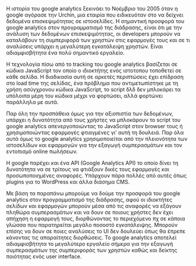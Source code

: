 Η ιστορία του google analytics ξεκινάει το Νοέμβριο του 2005 όταν η google αγόρασε την  Urchin, μια εταιρία που ειδικευόταν στο να δείχνει δεδομένα επισκεψιμότητας σε ιστοσελίδες. Η σημαντική προσφορά του google analytics στον προγραμματισμό της διάδρασης, είναι ότι με την ανάλυση των δεδομένων επισκεψιμότητας, οι developers μπορούν να καταλάβουν τη συμπεριφορά των χρηστών στις εφαρμογές τους και σε τι αναλύσεις υπάρχει η μεγαλύτερη εγκατάλειψη χρηστών. Είναι αδιαμφισβήτητα ένα πολύ σημαντικό εργαλείο.

Η τεχνολογία πίσω από το tracking του google analytics βασίζεται σε κώδικα JavaScript τον οποίο ο ιδιοκτήτης ενός ιστοτοπου τοποθετεί σε κάθε σελίδα. Η διαδικασία αυτή σε αρκετές περιπτώσεις έχει επίδραση στο load time της σελίδας, ένα πρόβλημα που αντιμετωπίστηκε με τη χρήση ασύγχρονου κώδικα JavaScript, το script δλδ δεν μπλοκάρει τα υπόλοιπα μέρη του κώδικα μέχρι να φορτώσει, αλλά φορτώνει παράλληλα με αυτά.

Παρ όλη την προσπάθεια όμως για την αξιοπιστία των δεδομένων, υπάρχει η δυνατότητα από τους χρήστες να μπλοκάρουν το script του google analytics απενεργοποιώντας το JavaScript στον browser τους ή χρησιμοποιώντας εφαρμογές φτιαγμένες γι’ αυτή τη δουλειά. Παρ όλα αυτά όμως το google analytics χρησιμοποιείται από την πλειονότητα των ιστοσελίδων και εφαρμογών για την εξαγωγή συμπερασμάτων και τον εντοπισμό online πωλήσεων.

Η google παρέχει και ένα API (Google Analytics API) το οποίο δίνει τη δυνατότητα να σε τρίτους να φτιάξουν δικές τους εφαρμογές και προσωποποιημένες αναφορές. Υπάρχουν πάρα πολλές από αυτές όπως plugins για το WordPress και άλλα διάσημα CMS. 

Με βάση τα παραπάνω μπορούμε να δούμε την προσφορά του google analytics στον προγραμματισμό της διάδρασης, αφού οι ιδιοκτήτες σελίδων και εφαρμογών μπορούν μέσα από τις αναφορές να εξάγουν πληθώρα συμπερασμάτων και να δουν σε ποιους χρήστες δεν έχει απήχηση η εφαρμογή τους, διορθώνοντας το περιεχόμενο πχ σε κάποια γλώσσα που παρατηρείται μεγάλο ποσοστό εγκατάλειψης.  Μπορούν επίσης να δουν σε ποιες αναλύσεις το UI δεν δουλεύει όπως θα έπρεπε κάνοντας τις απαραίτητες διορθώσεις. Το google analytics αποτελεί αδιαμφισβήτητα το μεγαλύτερο εργαλείο σήμερα για την εξαγωγή συμπερασμάτων της συμπεριφοράς των χρηστών καθώς και δείκτης ποιότητας ενός user interface.    
